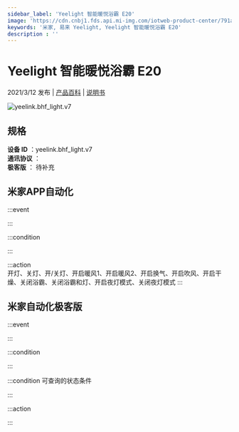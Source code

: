 ```yaml
---
sidebar_label: 'Yeelight 智能暖悦浴霸 E20'
image: 'https://cdn.cnbj1.fds.api.mi-img.com/iotweb-product-center/791a8f4c7fca3a15d8f41e5e80cee729_产品拟物图.png?GalaxyAccessKeyId=AKVGLQWBOVIRQ3XLEW&Expires=9223372036854775807&Signature=icCzrFNcYW0C0feDrmv0M2xW6bg='
keywords: '米家, 易来 Yeelight, Yeelight 智能暖悦浴霸 E20'
description : ''
---
```

# Yeelight 智能暖悦浴霸 E20

2021/3/12 发布 | [产品百科](https://home.mi.com/webapp/content/baike/product/index.html?model=yeelink.bhf_light.v7/) | [说明书](https://home.mi.com/views/introduction.html?model=yeelink.bhf_light.v7&region=cn)

![yeelink.bhf_light.v7](https://cdn.cnbj1.fds.api.mi-img.com/iotweb-product-center/791a8f4c7fca3a15d8f41e5e80cee729_产品拟物图.png?GalaxyAccessKeyId=AKVGLQWBOVIRQ3XLEW&Expires=9223372036854775807&Signature=icCzrFNcYW0C0feDrmv0M2xW6bg=)

## 规格  
> 
**设备 ID** ：yeelink.bhf_light.v7  
**通讯协议** ：  
**极客版**  ： 待补充 


## 米家APP自动化  

:::event  

:::

:::condition  

:::

:::action   
开灯、关灯、开/关灯、开启暖风1、开启暖风2、开启换气、开启吹风、开启干燥、关闭浴霸、关闭浴霸和灯、开启夜灯模式、关闭夜灯模式
:::

## 米家自动化极客版  

:::event  

:::

:::condition  

:::

:::condition 可查询的状态条件  

:::

:::action  

:::

        
